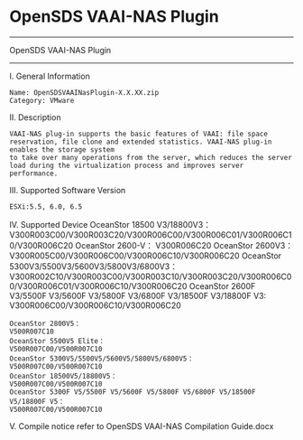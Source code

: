 # OpenSDS VAAI-NAS Plugin 

**********************************************************************************
OpenSDS VAAI-NAS Plugin 
**********************************************************************************

I. General Information 

    Name: OpenSDSVAAINasPlugin-X.X.XX.zip
    Category: VMware
    
II. Description

    VAAI-NAS plug-in supports the basic features of VAAI: file space reservation, file clone and extended statistics. VAAI-NAS plug-in enables the storage system 
	to take over many operations from the server, which reduces the server load during the virtualization process and improves server performance.

III. Supported Software Version
    
	ESXi:5.5, 6.0, 6.5

IV. Supported Device
	OceanStor 18500 V3/18800V3：
	V300R003C00/V300R003C20/V300R006C00/V300R006C01/V300R006C10/V300R006C20
	OceanStor 2600-V：
	V300R006C20 
	OceanStor 2600V3：
	V300R005C00/V300R006C00/V300R006C10/V300R006C20
	OceanStor 5300V3/5500V3/5600V3/5800V3/6800V3：
	V300R002C10/V300R003C00/V300R003C10/V300R003C20/V300R006C00/V300R006C01/V300R006C10/V300R006C20
	OceanStor 2600F V3/5500F V3/5600F V3/5800F V3/6800F V3/18500F V3/18800F V3:
	V300R006C00/V300R006C10/V300R006C20

	OceanStor 2800V5：
	V500R007C10
	OceanStor 5500V5 Elite：
	V500R007C00/V500R007C10
	OceanStor 5300V5/5500V5/5600V5/5800V5/6800V5：
	V500R007C00/V500R007C10
	OceanStor 18500V5/18800V5：
	V500R007C00/V500R007C10
	OceanStor 5300F V5/5500F V5/5600F V5/5800F V5/6800F V5/18500F V5/18800F V5：
	V500R007C00/V500R007C10
    
V. Compile notice
    refer to OpenSDS VAAI-NAS Compilation Guide.docx

  

   
